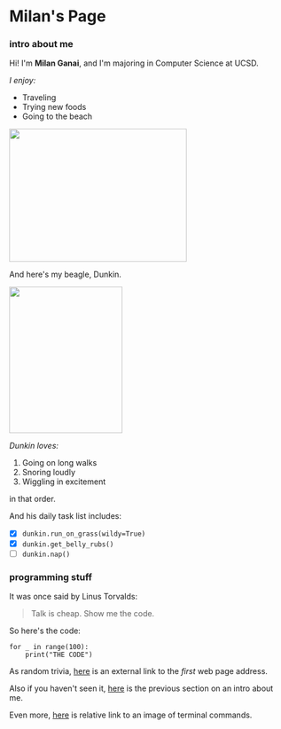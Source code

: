 # Milan's Page
### intro about me
Hi! I'm **Milan Ganai**, and I'm majoring in Computer Science at UCSD.

*I enjoy:*
- Traveling
- Trying new foods
- Going to the beach

<img src="https://user-images.githubusercontent.com/78571306/134795060-58fc46b6-0da6-4efc-83ed-ac5f3e947a10.jpg" width="320" height="240">

And here's my beagle, Dunkin.

<img src="https://user-images.githubusercontent.com/78571306/134789347-2a27f59c-7b0e-43ad-b37b-10777da02e5d.jpg" width="204" height="264">

*Dunkin loves:*
1. Going on long walks 
2. Snoring loudly
3. Wiggling in excitement

in that order.

And his daily task list includes:
- [X] `dunkin.run_on_grass(wildy=True)`
- [X] `dunkin.get_belly_rubs()`
- [ ] `dunkin.nap()`

### programming stuff

It was once said by Linus Torvalds:
> Talk is cheap. Show me the code.

So here's the code:
```
for _ in range(100):
    print("THE CODE")
```

As random trivia, [here](http://info.cern.ch/hypertext/WWW/TheProject.html) is an external link to the *first* web page address.

Also if you haven't seen it, [here](#intro-about-me) is the previous section on an intro about me.

Even more, [here](./screenshots/ScreenShotCommandLine.png) is relative link to an image of terminal commands.
